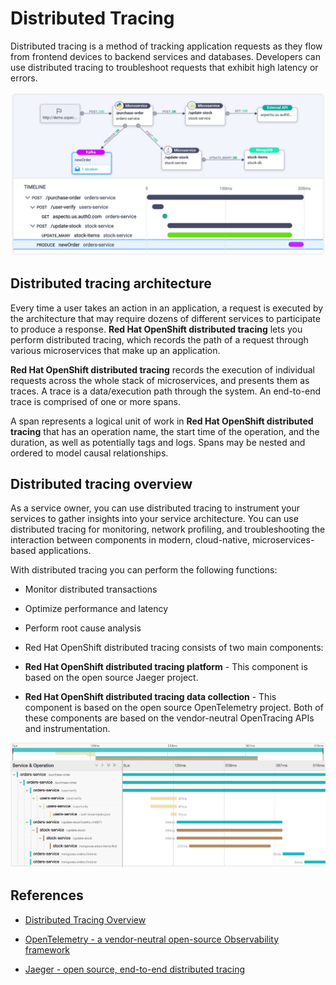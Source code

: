 # Distributed Tracing

Distributed tracing is a method of tracking application requests as they flow from frontend devices to backend services and databases. Developers can use distributed tracing to troubleshoot requests that exhibit high latency or errors.

![Distrubuted tracing](../distrubuted-tracing/tracing.svg)

## Distributed tracing architecture

Every time a user takes an action in an application, a request is executed by the architecture that may require dozens of different services to participate to produce a response. **Red Hat OpenShift distributed tracing** lets you perform distributed tracing, which records the path of a request through various microservices that make up an application.

**Red Hat OpenShift distributed tracing** records the execution of individual requests across the whole stack of microservices, and presents them as traces. A trace is a data/execution path through the system. An end-to-end trace is comprised of one or more spans.

A span represents a logical unit of work in **Red Hat OpenShift distributed tracing** that has an operation name, the start time of the operation, and the duration, as well as potentially tags and logs. Spans may be nested and ordered to model causal relationships.

## Distributed tracing overview

As a service owner, you can use distributed tracing to instrument your services to gather insights into your service architecture. You can use distributed tracing for monitoring, network profiling, and troubleshooting the interaction between components in modern, cloud-native, microservices-based applications.

With distributed tracing you can perform the following functions:

* Monitor distributed transactions
* Optimize performance and latency
* Perform root cause analysis
* Red Hat OpenShift distributed tracing consists of two main components:

* **Red Hat OpenShift distributed tracing platform** - This component is based on the open source Jaeger project.

* **Red Hat OpenShift distributed tracing data collection** - This component is based on the open source OpenTelemetry project.
Both of these components are based on the vendor-neutral OpenTracing APIs and instrumentation.

![Distrubuted tracing](../distrubuted-tracing/jaeger.webp)

## References

* [Distributed Tracing Overview](https://www.datadoghq.com/knowledge-center/distributed-tracing/)

* [OpenTelemetry - a vendor-neutral open-source Observability framework](https://opentelemetry.io/)

* [Jaeger - open source, end-to-end distributed tracing](https://www.jaegertracing.io/)
